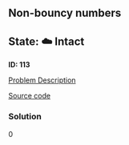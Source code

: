 ## Non-bouncy numbers

## State: :cloud: **Intact**

**ID: 113**

[Problem Description](https://projecteuler.net/problem=113)

[Source code](main.cpp)

### Solution
0